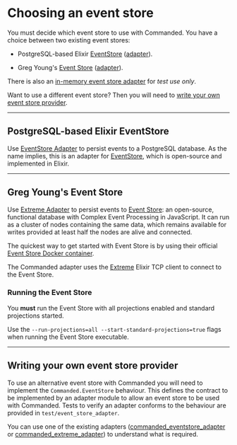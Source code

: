 # Choosing an event store

You must decide which event store to use with Commanded. You have a choice between two existing event stores:

- PostgreSQL-based Elixir [EventStore](https://github.com/commanded/eventstore) ([adapter](https://github.com/commanded/commanded-eventstore-adapter)).

- Greg Young's [Event Store](https://geteventstore.com/) ([adapter](https://github.com/commanded/commanded-extreme-adapter)).

There is also an [in-memory event store adapter](https://github.com/commanded/commanded/wiki/In-memory-event-store) for *test use only*.

Want to use a different event store? Then you will need to [write your own event store provider](#writing-your-own-event-store-provider).

---

## PostgreSQL-based Elixir EventStore

Use [EventStore Adapter](https://github.com/commanded/commanded-eventstore-adapter) to persist events to a PostgreSQL database. As the name implies, this is an adapter for [EventStore](https://github.com/commanded/eventstore), which is open-source and implemented in Elixir.

---

## Greg Young's Event Store

Use [Extreme Adapter](https://github.com/commanded/commanded-extreme-adapter) to persist events to [Event Store](https://geteventstore.com/): an open-source, functional database with Complex Event Processing in JavaScript. It can run as a cluster of nodes containing the same data, which remains available for writes provided at least half the nodes are alive and connected.

The quickest way to get started with Event Store is by using their official [Event Store Docker container](https://store.docker.com/community/images/eventstore/eventstore).

The Commanded adapter uses the [Extreme](https://github.com/exponentially/extreme) Elixir TCP client to connect to the Event Store.

### Running the Event Store

You **must** run the Event Store with all projections enabled and standard projections started.

Use the `--run-projections=all --start-standard-projections=true` flags when running the Event Store executable.

---

## Writing your own event store provider

To use an alternative event store with Commanded you will need to implement the `Commanded.EventStore` behaviour. This defines the contract to be implemented by an adapter module to allow an event store to be used with Commanded. Tests to verify an adapter conforms to the behaviour are provided in `test/event_store_adapter`.

You can use one of the existing adapters ([commanded_eventstore_adapter](https://github.com/commanded/commanded-eventstore-adapter) or [commanded_extreme_adapter](https://github.com/commanded/commanded-extreme-adapter)) to understand what is required.
